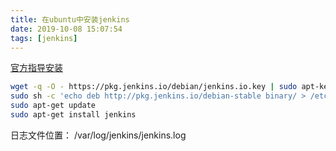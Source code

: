 ```yaml
---
title: 在ubuntu中安装jenkins
date: 2019-10-08 15:07:54
tags: [jenkins]
---
```


[官方指导安装][0]

``` bash
wget -q -O - https://pkg.jenkins.io/debian/jenkins.io.key | sudo apt-key add -
sudo sh -c 'echo deb http://pkg.jenkins.io/debian-stable binary/ > /etc/apt/sources.list.d/jenkins.list'
sudo apt-get update
sudo apt-get install jenkins
```

日志文件位置： /var/log/jenkins/jenkins.log

[0]: https://jenkins.io/zh/doc/book/installing/#debianubuntu
